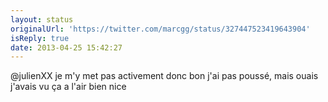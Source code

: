 ```yaml
---
layout: status
originalUrl: 'https://twitter.com/marcgg/status/327447523419643904'
isReply: true
date: 2013-04-25 15:42:27
---
```


@julienXX je m'y met pas activement donc bon j'ai pas poussé, mais ouais j'avais vu ça a l'air bien nice
